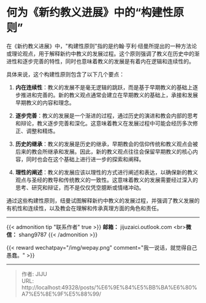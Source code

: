 # 何为《新约教义进展》中的“构建性原则”

在《新约教义进展》中，&#34;构建性原则&#34;指的是约翰·亨利·纽曼所提出的一种方法论或理论观点，用于解释新约中教义的发展过程。这个原则强调了教义在历史中的渐进性和逐步完善的特性，同时也意味着教义的发展是有着内在逻辑和连续性的。

具体来说，这个构建性原则包含了以下几个要点：

1. **内在连续性**：教义的发展不是毫无逻辑的跳跃，而是基于早期教义的基础上逐步推进和完善的。新的教义观点通常会建立在早期教义的基础上，承接和发展早期教义的内容和理念。
    
2. **逐步完善**：教义的发展是一个渐进的过程，通过历史的演进和教会内部的思考和辩论，教义逐步完善和深化。这意味着教义在发展过程中可能会经历多次修正、调整和精炼。
    
3. **历史的继承**：教义的发展是历史的继承，早期教会的信仰传统和教义观点会被后来的教会所继承和发展。因此，新的教义观点往往会保留早期教义的核心内容，同时也会在这个基础上进行进一步的探索和阐释。
    
4. **理性的阐述**：教义的发展应该以理性的方式进行阐述和表达，以确保新的教义观点与圣经的教导和传统教义的一致性。这意味着教义的发展需要经过深入的思考、研究和辩证，而不是仅仅凭空臆断或情绪冲动。
    

通过这些构建性原则，纽曼试图解释新约中教义的发展过程，并强调了教义发展的有机性和连续性，以及教会在理解和传承真理方面的角色和责任。



----
{{&lt; admonition tip &#34;联系作者&#34; true &gt;}}
**邮箱：** jijuzaici.outlook.com
&lt;br&gt;**微信：** shang9787
{{&lt; /admonition &gt;}}

{{&lt; reward wechatpay=&#34;/img/wepay.png&#34; comment=&#34;我一说话，就觉得自己愚蠢。&#34; &gt;}}


---

> 作者: JIJU  
> URL: http://localhost:49328/posts/%E6%9E%84%E5%BB%BA%E6%80%A7%E5%8E%9F%E5%88%99/  

